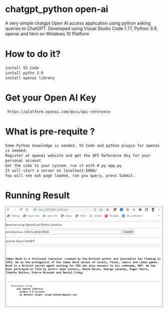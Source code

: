 # chatgpt_python open-ai 

A very simple chatgpt Open AI access application using python asking queries to ChatGPT.
Developed using Visual Studio Code 1.77, Python 3.9, openai and html on Windows 10 Platform  

# How to do it? 
    install VS Code
    install pythn 3.9
    install openai library

# Get your Open AI Key
     https://platform.openai.com/docs/api-reference

# What is pre-requite ?
    Some Python knowledge is needed, VS Code and python plugin for openai is needed.
    Register at openai website and get the API Reference Key for your personal account
    Get the code to your system, run it with # py app.py
    It will start a server on localhost:5000/
    You will see ask page loaded, run you query, press Submit. 

# Running Result

![alt text]( https://github.com/BS230003/chatgpt_python/blob/main/open_ai_QA.PNG "Logo Title Text 1")
  
